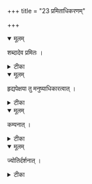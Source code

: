 +++
title = "23 प्रमिताधिकरणम्"

+++


<details open><summary>मूलम्</summary>

शब्दादेव प्रमितः ।
</details>



<details><summary>टीका</summary>

अङ्गुष्ठमात्रः पुरुषः कठवल्ल्यामिहोदितः । भूतभव्यादीशितृत्वशब्दादेव परः पुमान् ॥ [88]
</details>



<details open><summary>मूलम्</summary>

हृद्यपेक्षया तु मनुष्याधिकारत्वात् ।
</details>



<details><summary>टीका</summary>

उपासने मनुष्याणामधिकारात्परात्मनः । अङ्गुष्ठप्रमितृत्वं च हृदयापेक्षया भवेत् ॥ [89]
</details>



<details open><summary>मूलम्</summary>

कम्पनात् ।
</details>



<details><summary>टीका</summary>

(प्रमिताधिकरण शेषः) अङ्गुष्ठप्रमितप्राणपदार्थब्रह्मजाद्भयात् । सर्वे देवा जागरूका इति श्रुत्या परः स हि ॥ [105]
</details>



<details open><summary>मूलम्</summary>

ज्योतिर्दर्शनात् ।
</details>



<details><summary>टीका</summary>

अङ्गुष्ठमात्रस्तु परो ज्यातिषोऽत्रैव दर्शनात् । तस्य भासा सर्वमिदं विभातीति श्रुतं यतः ॥ (अत्युत्तमज्योतिषश्च दर्शनात् स परः पुमान् । तस्य भासा सर्वमिदं विभातीति श्रुताविह ॥ )[106]
</details>

